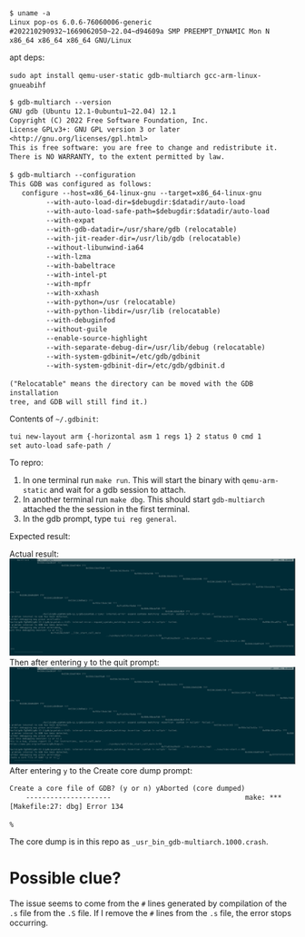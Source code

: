 ```
$ uname -a
Linux pop-os 6.0.6-76060006-generic #202210290932~1669062050~22.04~d94609a SMP PREEMPT_DYNAMIC Mon N x86_64 x86_64 x86_64 GNU/Linux
```

apt deps:


`sudo apt install qemu-user-static gdb-multiarch gcc-arm-linux-gnueabihf`

```
$ gdb-multiarch --version
GNU gdb (Ubuntu 12.1-0ubuntu1~22.04) 12.1
Copyright (C) 2022 Free Software Foundation, Inc.
License GPLv3+: GNU GPL version 3 or later <http://gnu.org/licenses/gpl.html>
This is free software: you are free to change and redistribute it.
There is NO WARRANTY, to the extent permitted by law.

$ gdb-multiarch --configuration
This GDB was configured as follows:
   configure --host=x86_64-linux-gnu --target=x86_64-linux-gnu
	     --with-auto-load-dir=$debugdir:$datadir/auto-load
	     --with-auto-load-safe-path=$debugdir:$datadir/auto-load
	     --with-expat
	     --with-gdb-datadir=/usr/share/gdb (relocatable)
	     --with-jit-reader-dir=/usr/lib/gdb (relocatable)
	     --without-libunwind-ia64
	     --with-lzma
	     --with-babeltrace
	     --with-intel-pt
	     --with-mpfr
	     --with-xxhash
	     --with-python=/usr (relocatable)
	     --with-python-libdir=/usr/lib (relocatable)
	     --with-debuginfod
	     --without-guile
	     --enable-source-highlight
	     --with-separate-debug-dir=/usr/lib/debug (relocatable)
	     --with-system-gdbinit=/etc/gdb/gdbinit
	     --with-system-gdbinit-dir=/etc/gdb/gdbinit.d

("Relocatable" means the directory can be moved with the GDB installation
tree, and GDB will still find it.)
```

Contents of `~/.gdbinit`:
```
tui new-layout arm {-horizontal asm 1 regs 1} 2 status 0 cmd 1
set auto-load safe-path /
```

To repro:
1. In one terminal run `make run`. This will start the binary with `qemu-arm-static` and wait for a gdb session to attach.
2. In another terminal run `make dbg`. This should start `gdb-multiarch` attached the the session in the first terminal.
3. In the gdb prompt, type `tui reg general`.

Expected result:

Actual result:
![](./after-tui-reg.png)
Then after entering `y` to the quit prompt:
![](./after-quit.png)
After entering `y` to the Create core dump prompt:
```
Create a core file of GDB? (y or n) yAborted (core dumped)
    ---------------------                                 make: *** [Makefile:27: dbg] Error 134
                                                                                                %
```

The core dump is in this repo as `_usr_bin_gdb-multiarch.1000.crash`.

# Possible clue?
The issue seems to come from the `#` lines generated by compilation of the `.s` file from the `.S` file. If I remove the `#` lines from the `.s` file, the error stops occurring.